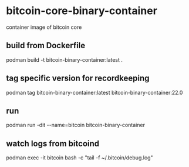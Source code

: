# bitcoin-core-binary-container
container image of bitcoin core

## build from Dockerfile
podman build -t bitcoin-binary-container:latest .

## tag specific version for recordkeeping
podman tag bitcoin-binary-container:latest bitcoin-binary-container:22.0

## run
podman run -dit --name=bitcoin bitcoin-binary-container

## watch logs from bitcoind
podman exec -it bitcoin bash -c "tail -f ~/.bitcoin/debug.log"
